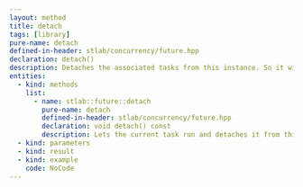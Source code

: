 ```yaml
---
layout: method
title: detach
tags: [library]
pure-name: detach
defined-in-header: stlab/concurrency/future.hpp 
declaration: detach()
description: Detaches the associated tasks from this instance. So it will be executed even this instance get destructed.
entities:
  - kind: methods
    list:
      - name: stlab::future::detach
        pure-name: detach
        defined-in-header: stlab/concurrency/future.hpp 
        declaration: void detach() const
        description: Lets the current task run and detaches it from this instance.
  - kind: parameters
  - kind: result
  - kind: example
    code: NoCode
---
```

